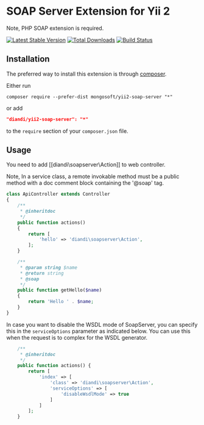 SOAP Server Extension for Yii 2
==============================

Note, PHP SOAP extension is required.

[![Latest Stable Version](https://poser.pugx.org/mongosoft/yii2-soap-server/v/stable.png)](https://packagist.org/packages/mongosoft/yii2-soap-server)
[![Total Downloads](https://poser.pugx.org/mongosoft/yii2-soap-server/downloads.png)](https://packagist.org/packages/mongosoft/yii2-soap-server)
[![Build Status](https://travis-ci.org/mongosoft/yii2-soap-server.png)](https://travis-ci.org/mongosoft/yii2-soap-server)

Installation
------------

The preferred way to install this extension is through [composer](http://getcomposer.org/download/).

Either run

```
composer require --prefer-dist mongosoft/yii2-soap-server "*"
```

or add

```json
"diandi/yii2-soap-server": "*"
```

to the `require` section of your `composer.json` file.

Usage
-----

You need to add [[diandi\soapserver\Action]] to web controller.

Note, In a service class, a remote invokable method must be a public method with a doc
comment block containing the '@soap' tag.

```php
class ApiController extends Controller
{
    /**
     * @inheritdoc
     */
    public function actions()
    {
        return [
            'hello' => 'diandi\soapserver\Action',
        ];
    }

    /**
     * @param string $name
     * @return string
     * @soap
     */
    public function getHello($name)
    {
        return 'Hello ' . $name;
    }
}
```

In case you want to disable the WSDL mode of SoapServer, you can specify this in the `serviceOptions` parameter as indicated below. You can use this when the request is to complex for the WSDL generator.

```php
    /**
     * @inheritdoc
     */
    public function actions() {
        return [
            'index' => [
                'class' => 'diandi\soapserver\Action',
                'serviceOptions' => [
                    'disableWsdlMode' => true
                ]
            ]
        ];
    }
```

